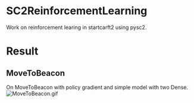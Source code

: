 # SC2ReinforcementLearning

Work on reinforcement learing in startcarft2 using pysc2.

# Result
## MoveToBeacon
On MoveToBeacon with policy gradient and simple model with two Dense.
![MoveToBeacon.gif](https://github.com/bruzat/SC2ReinforcementLearning/blob/master/result/MoveToBeacon/simpleDenseMoveToBeacon.gif)
